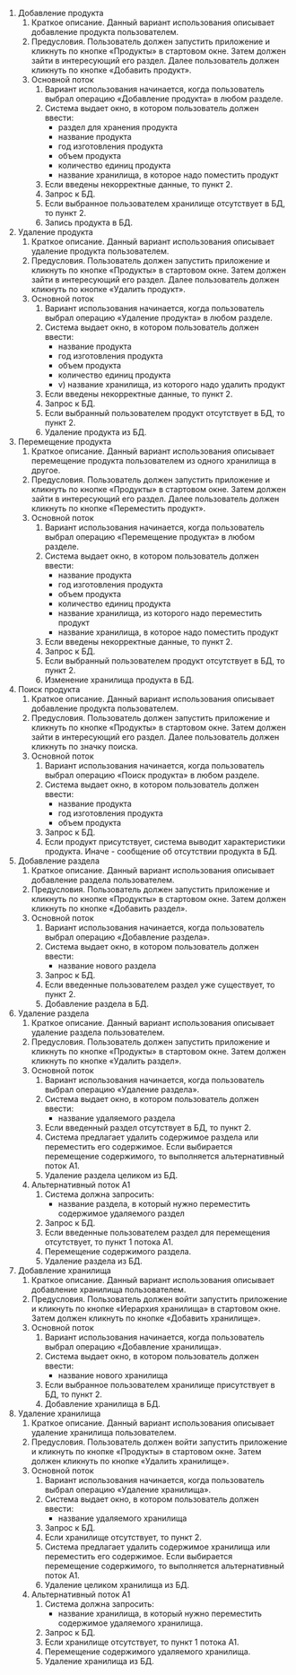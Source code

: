 1. Добавление продукта
	1. Краткое описание. Данный вариант использования описывает добавление продукта пользователем.
	2. Предусловия. Пользователь должен запустить приложение и кликнуть по кнопке «Продукты» в стартовом окне. Затем должен зайти в интересующий его раздел. Далее пользователь должен кликнуть по кнопке «Добавить продукт».
	3. Основной поток
		1. Вариант использования начинается, когда пользователь выбрал операцию «Добавление продукта» в любом разделе.
		2. Система выдает окно, в котором пользователь должен ввести:
			- раздел для хранения продукта
			- название продукта
			- год изготовления продукта
			- объем продукта
			- количество единиц продукта
			- название хранилища, в которое надо поместить продукт
		3. Если введены некорректные данные, то пункт 2. 
		4. Запрос к БД.
		5. Если выбранное пользователем хранилище отсутствует в БД, то пункт 2.
		6. Запись продукта в БД.
2. Удаление продукта
	1. Краткое описание. Данный вариант использования описывает удаление продукта пользователем.
	2. Предусловия. Пользователь должен запустить приложение и кликнуть по кнопке «Продукты» в стартовом окне. Затем должен зайти в интересующий его раздел. Далее пользователь должен кликнуть по кнопке «Удалить продукт».
	3. Основной поток
		1. Вариант использования начинается, когда пользователь выбрал операцию «Удаление продукта» в любом разделе.
		2. Система выдает окно, в котором пользователь должен ввести:
			- название продукта
			- год изготовления продукта
			- объем продукта
			- количество единиц продукта
			- v)	название хранилища, из которого надо удалить продукт
		3. Если введены некорректные данные, то пункт 2. 
		4. Запрос к БД.
		5. Если выбранный пользователем продукт отсутствует в БД, то пункт 2.
		6. Удаление продукта из БД.
3. Перемещение продукта
	1. Краткое описание. Данный вариант использования описывает перемещение продукта пользователем из одного хранилища в другое.
	2. Предусловия. Пользователь должен запустить приложение и кликнуть по кнопке «Продукты» в стартовом окне. Затем должен зайти в интересующий его раздел. Далее пользователь должен кликнуть по кнопке «Переместить продукт».
	3. Основной поток
		1. Вариант использования начинается, когда пользователь выбрал операцию «Перемещение продукта» в любом разделе.
		2. Система выдает окно, в котором пользователь должен ввести:
			- название продукта
			- год изготовления продукта
			- объем продукта
			- количество единиц продукта
			- название хранилища, из которого надо переместить продукт
			- название хранилища, в которое надо поместить продукт
		3. Если введены некорректные данные, то пункт 2. 
		4. Запрос к БД.
		5. Если выбранный пользователем продукт отсутствует в БД, то пункт 2.
		6. Изменение хранилища продукта в БД.
4. Поиск продукта
	1. Краткое описание. Данный вариант использования описывает добавление продукта пользователем.
	2. Предусловия. Пользователь должен запустить приложение и кликнуть по кнопке «Продукты» в стартовом окне. Затем должен зайти в интересующий его раздел. Далее пользователь должен кликнуть по значку поиска.
	3. Основной поток
		1. Вариант использования начинается, когда пользователь выбрал операцию «Поиск продукта» в любом разделе.
		2. Система выдает окно, в котором пользователь должен ввести:
			- название продукта
			- год изготовления продукта
			- объем продукта
		3. Запрос к БД.
		4. Если продукт присутствует, система выводит характеристики продукта. Иначе - сообщение об отсутствии продукта в БД.
5. Добавление раздела
	1. Краткое описание. Данный вариант использования описывает добавление раздела пользователем.
	2. Предусловия. Пользователь должен запустить приложение и кликнуть по кнопке «Продукты» в стартовом окне. Затем должен кликнуть по кнопке «Добавить раздел».
	3. Основной поток
		1. Вариант использования начинается, когда пользователь выбрал операцию «Добавление раздела».
		2. Система выдает окно, в котором пользователь должен ввести:
			- название нового раздела
		3. Запрос к БД.
		4. Если введенные пользователем раздел уже существует, то пункт 2.
		5. Добавление раздела в БД. 
6. Удаление раздела
	1. Краткое описание. Данный вариант использования описывает удаление раздела пользователем.
	2. Предусловия. Пользователь должен запустить приложение и кликнуть по кнопке «Продукты» в стартовом окне. Затем должен кликнуть по кнопке «Удалить раздел».
	3. Основной поток
		1. Вариант использования начинается, когда пользователь выбрал операцию «Удаление раздела».
		2. Система выдает окно, в котором пользователь должен ввести:
			- название удаляемого раздела
		3. Если введенный раздел отсутствует в БД, то пункт 2.
		3. Система предлагает удалить содержимое раздела или переместить его содержимое. Если выбирается перемещение содержимого, то выполняется альтернативный поток А1.
		4. Удаление раздела целиком из БД.
	4. Альтернативный поток А1
		1. Система должна запросить:
			- название раздела, в который нужно переместить содержимое удаляемого раздел
		2. Запрос к БД.
		3. Если введенные пользователем раздел для перемещения отсутствует, то пункт 1 потока А1.
		4. Перемещение содержимого раздела.
		5. Удаление раздела из БД.
7. Добавление хранилища
	1. Краткое описание. Данный вариант использования описывает добавление хранилища пользователем.
	2. Предусловия. Пользователь должен войти запустить приложение и кликнуть по кнопке «Иерархия хранилища» в стартовом окне. Затем должен кликнуть по кнопке «Добавить хранилище».
	3. Основной поток
		1. Вариант использования начинается, когда пользователь выбрал операцию «Добавление хранилища».
		2. Система выдает окно, в котором пользователь должен ввести:
			- название нового хранилища
		3. Если выбранное пользователем хранилище присутствует в БД, то пункт 2.
		4. Добавление хранилища в БД.
8. Удаление хранилища
	1. Краткое описание. Данный вариант использования описывает удаление хранилища пользователем.
	2. Предусловия. Пользователь должен войти запустить приложение и кликнуть по кнопке «Продукты» в стартовом окне. Затем должен кликнуть по кнопке «Удалить хранилище».
	3. Основной поток
		1. Вариант использования начинается, когда пользователь выбрал операцию «Удаление хранилища».
		2. Система выдает окно, в котором пользователь должен ввести:
			- название удаляемого хранилища
		3. Запрос к БД.
		4. Если хранилище отсутствует, то пункт 2. 
		5. Система предлагает удалить содержимое хранилища или переместить его содержимое. Если выбирается перемещение содержимого, то выполняется альтернативный поток А1.
		6. Удаление целиком хранилища из БД.
	4. Альтернативный поток А1
		1. Система должна запросить:
			- название хранилища, в который нужно переместить содержимое удаляемого хранилища.
		2. Запрос к БД.
		3. Если хранилище отсутствует, то пункт 1 потока А1. 
		4. Перемещение содержимого удаляемого хранилища.
		5. Удаление хранилища из БД.